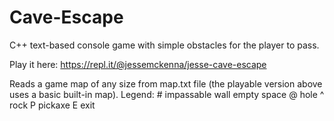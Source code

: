# Cave-Escape
C++ text-based console game with simple obstacles for the player to pass.

Play it here: https://repl.it/@jessemckenna/jesse-cave-escape

Reads a game map of any size from map.txt file (the playable version above uses a basic built-in map).
Legend:
\# impassable wall
  empty space
@ hole
^ rock
P pickaxe
E exit
